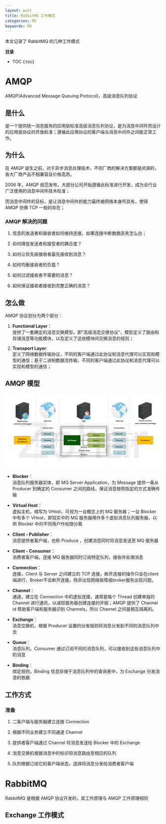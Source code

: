 ```yaml
---
layout: post
title: RabbitMQ 工作模式
categories: MQ
keywords: MQ
---
```


本文记录了 RabbitMQ 的几种工作模式

**目录**

* TOC
{:toc}

# AMQP

AMQP(Advanced Message Queuing Protocol)，高级消息队列协议

## 是什么

是一个提供统一消息服务的应用层标准高级消息队列协议，是为消息中间件而设计的应用层协议的开放标准；遵循此应用协议的客户端与消息中间件之间能正常工作。

## 为什么

在 AMQP 诞生之前，对于异步消息处理技术，不同厂商的解决方案都是闭源的，各大厂商产品不相兼容且价格高昂。

2006 年，AMQP 规范发布，大部分公司开始遵循此标准进行开发，成为全行业广泛使用的消息中间件技术标准；

而消息中间件的目标，是让消息中间件的能力最终被网络本身所具有，使得 AMQP 仿佛 TCP 一般的存在；

### AMQP 解决的问题

1. 信息的发送者和接收者如何维持连接，如果连接中断数据丢失怎么办；

2. 如何降低发送者和接受者的耦合度？

3. 如何让优先级接收者最先接收到消息？

4. 如何均衡接收者的负载？

5. 如何过滤接收者不需要的消息？

6. 如何保证接收者接收到完整正确的消息？

## 怎么做

AMQP 协议划分为两个部分：

1. **Functional Layer**：  
    提供了一套确定的消息交换模型，即“高级消息交换协议”，模型定义了路由和存储消息等功能模块，以及定义了这些模块间交换消息的规则；

2. **Transport Layer**:  
    定义了网络数据传输协议，不同的客户端通过此协议和消息代理可以实现和模型的通信；基于二进制数据流传输，不同的客户端通过此协议和消息代理可以实现和模型的通信；

## AMQP 模型

![AMQP模型](/images/posts/AMQPmodel.png "AMQP模型")

* **Blocker**：  
    消息队列服务器实体，即 MQ Server Application，为 Message 提供一条从 Producer 到确定的 Consumer 之间的路线，保证消息按照指定的方式准确传输

* **Virtual Host**：  
    虚拟主机，缩写为 VHost，可视为一台概念上的 MQ 服务器；一台 Blocker 中有多个 VHost，即现实中的 MQ 服务器用作多个虚拟消息队列服务器，以供 Blocker 中的不同用户作权限分离

* **Client - Publisher**：  
    消息提供者客户端，也称 Produce ，创建消息同时将消息发送至 MQ 服务器

* **Client - Consumer**：  
    消费者客户端，连接 MQ 服务器同时订阅特定队列，接收并处理消息

* **Connection**：  
    连接，Client 与 Server 之间建立的 TCP 连接，断开连接的操作只会在client端进行，Broker不会断开连接，除非出现网络故障或broker服务出现问题。

* **Channel**：  
    通道，建立在 Connection 中的虚拟连接，通常是每个 Thread 创建单独的 Channel 进行通讯，以减轻服务器创建连接的开销；AMQP 提供了 Channel id 帮助客户端和服务器识别 Channels，所以 Channel 之间是相互隔离的。

* **Exchange**：  
    消息交换机，根据 Producer 设置的分发规则将消息分发到不同的消息队列中去

* **Queue**：  
    消息队列，Consumer 通过订阅不同的消息队列，可以接收到这些消息队列中的消息

* **Binding**：  
    绑定规则，Binding 信息存储于消息队列中的查询表中，为 Exchange 分发消息的依据

## 工作方式

### 准备

1. 二客户端与服务器建立连接 Connection

2. 根据不同业务建立不同通道 Channel

3. 提供者客户端通过 Channel 将消息发送给 Blocker 中的 Exchange

4. 消息交换机根据消息中的标识将消息路由至相应的队列

5. 队列根据订阅它的客户端状态，选择将消息分发给消费者客户端

# RabbitMQ

RabbitMQ 是根据 AMQP 协议开发的，其工作原理与 AMQP 工作原理相同

## Exchange 工作模式
